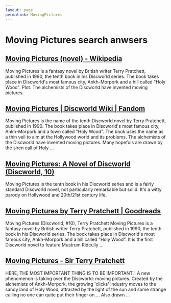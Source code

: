 ```yaml
---
layout: page
permalink: MovingPictures
---
```


# Moving Pictures search anwsers

## [Moving Pictures (novel) - Wikipedia](https://en.wikipedia.org/wiki/Moving_Pictures_(novel))

Moving Pictures is a fantasy novel by British writer Terry Pratchett, published in 1990, the tenth book in his Discworld series. The book takes place in Discworld's most famous city, Ankh-Morpork and a hill called "Holy Wood". Plot. The alchemists of the Discworld have invented moving pictures.

## [Moving Pictures | Discworld Wiki | Fandom](https://discworld.fandom.com/wiki/Moving_Pictures)

Moving Pictures is the name of the tenth Discworld novel by Terry Pratchett, published in 1990. The book takes place in Discworld's most famous city, Ankh-Morpork and a town called "Holy Wood". The book uses the name as a thin veil to aim at the Hollywood world and its problems. The alchemists of the Discworld have invented moving pictures. Many hopefuls are drawn by the siren call of Holy ...

## [Moving Pictures: A Novel of Discworld (Discworld, 10)](https://www.amazon.com/Moving-Pictures-Discworld-Terry-Pratchett/dp/0062237349)

Moving Pictures is the tenth book in his Discworld series and is a fairly standard Discworld novel, not particularly remarkable but solid. It's a witty parody on Hollywood and 20th/21st century life.

## [Moving Pictures by Terry Pratchett | Goodreads](https://www.goodreads.com/book/show/34510.Moving_Pictures)

Moving Pictures (Discworld, #10), Terry Pratchett Moving Pictures is a fantasy novel by British writer Terry Pratchett, published in 1990, the tenth book in his Discworld series. The book takes place in Discworld's most famous city, Ankh-Morpork and a hill called "Holy Wood". It is the first Discworld novel to feature Mustrum Ridcully ...

## [Moving Pictures - Sir Terry Pratchett](https://www.terrypratchettbooks.com/books/moving-pictures/)

HERE, THE MOST IMPORTANT THING IS TO BE IMPORTANT.'. A new phenomenon is taking over the Discworld: moving pictures. Created by the alchemists of Ankh-Morpork, the growing 'clicks' industry moves to the sandy land of Holy Wood, attracted by the light of the sun and some strange calling no one can quite put their finger on…. Also drawn ...
